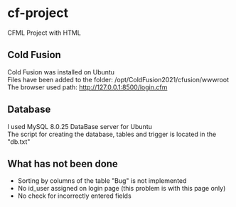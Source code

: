 # cf-project    
CFML Project with HTML    
    
## Cold Fusion    
Cold Fusion was installed on Ubuntu    
Files have been added to the folder: /opt/ColdFusion2021/cfusion/wwwroot    
The browser used path: http://127.0.0.1:8500/login.cfm    
    
## Database    
I used MySQL 8.0.25 DataBase server for Ubuntu    
The script for creating the database, tables and trigger is located in the "db.txt"    
    
## What has not been done    
- Sorting by columns of the table "Bug" is not implemented    
- No id_user assigned on login page (this problem is with this page only)    
- No check for incorrectly entered fields    
